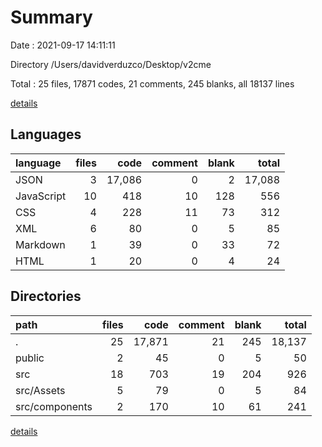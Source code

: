 # Summary

Date : 2021-09-17 14:11:11

Directory /Users/davidverduzco/Desktop/v2cme

Total : 25 files,  17871 codes, 21 comments, 245 blanks, all 18137 lines

[details](details.md)

## Languages
| language | files | code | comment | blank | total |
| :--- | ---: | ---: | ---: | ---: | ---: |
| JSON | 3 | 17,086 | 0 | 2 | 17,088 |
| JavaScript | 10 | 418 | 10 | 128 | 556 |
| CSS | 4 | 228 | 11 | 73 | 312 |
| XML | 6 | 80 | 0 | 5 | 85 |
| Markdown | 1 | 39 | 0 | 33 | 72 |
| HTML | 1 | 20 | 0 | 4 | 24 |

## Directories
| path | files | code | comment | blank | total |
| :--- | ---: | ---: | ---: | ---: | ---: |
| . | 25 | 17,871 | 21 | 245 | 18,137 |
| public | 2 | 45 | 0 | 5 | 50 |
| src | 18 | 703 | 19 | 204 | 926 |
| src/Assets | 5 | 79 | 0 | 5 | 84 |
| src/components | 2 | 170 | 10 | 61 | 241 |

[details](details.md)